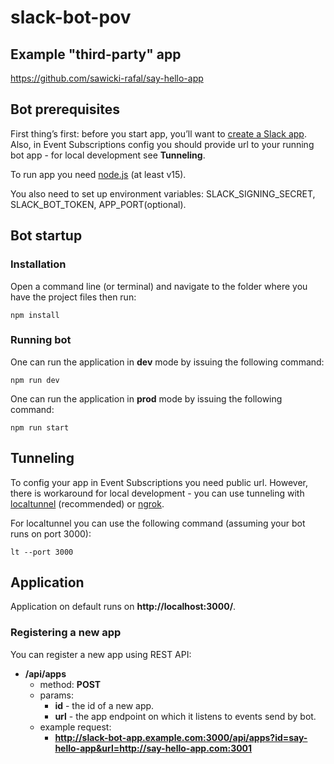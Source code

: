 # slack-bot-pov

## Example "third-party" app

https://github.com/sawicki-rafal/say-hello-app

## Bot prerequisites

First thing’s first: before you start app, you’ll want to [create a Slack app](https://api.slack.com/apps/new).
Also, in Event Subscriptions config you should provide url to your running bot app - for local development see 
**Tunneling**.

To run app you need [node.js](https://nodejs.org/en/) (at least v15).

You also need to set up environment variables: SLACK_SIGNING_SECRET, SLACK_BOT_TOKEN, APP_PORT(optional).

## Bot startup

### Installation

Open a command line (or terminal) and navigate to the folder where you have the project files then run:

```
npm install
```

### Running bot

One can run the application in **dev** mode by issuing the following command:

```
npm run dev
```

One can run the application in **prod** mode by issuing the following command:

```
npm run start
```

## Tunneling

To config your app in Event Subscriptions you need public url. However, there is workaround for local development - you 
can use tunneling with [localtunnel](https://github.com/localtunnel/localtunnel) (recommended) 
or [ngrok](https://ngrok.com/).

For localtunnel you can use the following command (assuming your bot runs on port 3000):

```
lt --port 3000
```

## Application

Application on default runs on **http://localhost:3000/**.

### Registering a new app

You can register a new app using REST API:

* **/api/apps**
    * method: **POST**
    * params:
        * __id__ - the id of a new app.
        * __url__ - the app endpoint on which it listens to events send by bot.
    * example request:
        * **http://slack-bot-app.example.com:3000/api/apps?id=say-hello-app&url=http://say-hello-app.com:3001**


